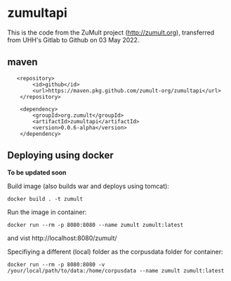 # zumultapi

This is the code from the ZuMult project (http://zumult.org), transferred from UHH's Gitlab to Github on 03 May 2022.


## maven

       <repository>
            <id>github</id>
            <url>https://maven.pkg.github.com/zumult-org/zumultapi</url>
        </repository>   

        <dependency>
            <groupId>org.zumult</groupId>
            <artifactId>zumultapi</artifactId>
            <version>0.0.6-alpha</version>
        </dependency>     


## Deploying using docker

**To be updated soon**

Build image (also builds war and deploys using tomcat):

`docker build . -t zumult`

Run the image in container:

`docker run --rm -p 8080:8080 --name zumult zumult:latest`

and vist http://localhost:8080/zumult/

Specifiying a different (local) folder as the corpusdata folder for container:

`docker run --rm -p 8080:8080 -v /your/local/path/to/data:/home/corpusdata --name zumult zumult:latest`
